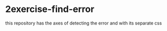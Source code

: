 # 2exercise-find-error

this repository has the axes of detecting the error and with its separate css